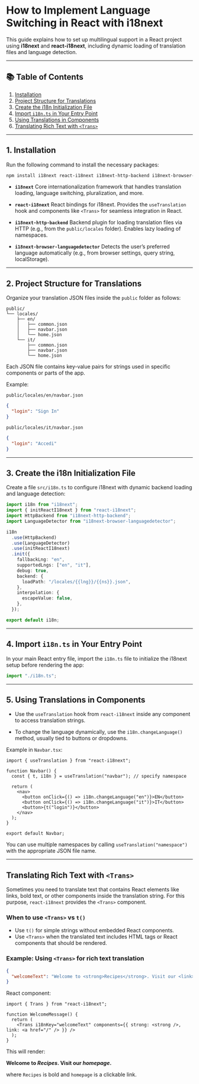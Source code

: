 # How to Implement Language Switching in React with i18next

This guide explains how to set up multilingual support in a React project using **i18next** and **react-i18next**, including dynamic loading of translation files and language detection.

---

## 📚 Table of Contents

1. [Installation](#1-installation)
2. [Project Structure for Translations](#2-project-structure-for-translations)
3. [Create the i18n Initialization File](#3-create-the-i18n-initialization-file)
4. [Import `i18n.ts` in Your Entry Point](#4-import-i18nts-in-your-entry-point)
5. [Using Translations in Components](#5-using-translations-in-components)
6. [Translating Rich Text with `<Trans>`](#translating-rich-text-with-trans)

---

## 1. Installation

Run the following command to install the necessary packages:

```bash
npm install i18next react-i18next i18next-http-backend i18next-browser-languagedetector
```

- **`i18next`**
  Core internationalization framework that handles translation loading, language switching, pluralization, and more.

- **`react-i18next`**
  React bindings for i18next. Provides the `useTranslation` hook and components like `<Trans>` for seamless integration in React.

- **`i18next-http-backend`**
  Backend plugin for loading translation files via HTTP (e.g., from the `public/locales` folder). Enables lazy loading of namespaces.

- **`i18next-browser-languagedetector`**
  Detects the user’s preferred language automatically (e.g., from browser settings, query string, localStorage).

---

## 2. Project Structure for Translations

Organize your translation JSON files inside the `public` folder as follows:

```text
public/
└── locales/
    ├── en/
    │   ├── common.json
    │   ├── navbar.json
    │   └── home.json
    └── it/
        ├── common.json
        ├── navbar.json
        └── home.json

```

Each JSON file contains key-value pairs for strings used in specific components or parts of the app.

Example:

`public/locales/en/navbar.json`

```json
{
  "login": "Sign In"
}
```

`public/locales/it/navbar.json`

```json
{
  "login": "Accedi"
}
```

---

## 3. Create the i18n Initialization File

Create a file `src/i18n.ts` to configure i18next with dynamic backend loading and language detection:

```ts
import i18n from "i18next";
import { initReactI18next } from "react-i18next";
import HttpBackend from "i18next-http-backend";
import LanguageDetector from "i18next-browser-languagedetector";

i18n
  .use(HttpBackend)
  .use(LanguageDetector)
  .use(initReactI18next)
  .init({
    fallbackLng: "en",
    supportedLngs: ["en", "it"],
    debug: true,
    backend: {
      loadPath: "/locales/{{lng}}/{{ns}}.json",
    },
    interpolation: {
      escapeValue: false,
    },
  });

export default i18n;
```

---

## 4. Import `i18n.ts` in Your Entry Point

In your main React entry file, import the `i18n.ts` file to initialize the i18next setup before rendering the app:

```ts
import "./i18n.ts";
```

---

## 5. Using Translations in Components

- Use the `useTranslation` hook from `react-i18next` inside any component to access translation strings.

- To change the language dynamically, use the `i18n.changeLanguage()` method, usually tied to buttons or dropdowns.

Example in `Navbar.tsx`:

```tsx
import { useTranslation } from "react-i18next";

function Navbar() {
  const { t, i18n } = useTranslation("navbar"); // specify namespace

  return (
    <nav>
      <button onClick={() => i18n.changeLanguage("en")}>EN</button>
      <button onClick={() => i18n.changeLanguage("it")}>IT</button>
      <button>{t("login")}</button>
    </nav>
  );
}

export default Navbar;
```

You can use multiple namespaces by calling `useTranslation("namespace")` with the appropriate JSON file name.

---

## Translating Rich Text with `<Trans>`

Sometimes you need to translate text that contains React elements like links, bold text, or other components inside the translation string. For this purpose, `react-i18next` provides the `<Trans>` component.

### When to use `<Trans>` vs `t()`

- Use `t()` for simple strings without embedded React components.
- Use `<Trans>` when the translated text includes HTML tags or React components that should be rendered.

### Example: Using `<Trans>` for rich text translation

```json
{
  "welcomeText": "Welcome to <strong>Recipes</strong>. Visit our <link>homepage</link>."
}
```

React component:

```tsx
import { Trans } from "react-i18next";

function WelcomeMessage() {
  return (
    <Trans i18nKey="welcomeText" components={{ strong: <strong />, link: <a href="/" /> }} />
  );
}
```

This will render:

**Welcome to *Recipes*. Visit our *homepage*.**

where `Recipes` is bold and `homepage` is a clickable link.
